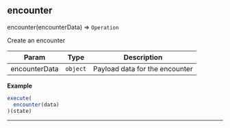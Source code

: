 ## encounter

encounter(encounterData) ⇒ <code>Operation</code>

Create an encounter


| Param | Type | Description |
| --- | --- | --- |
| encounterData | <code>object</code> | Payload data for the encounter |

**Example**  
```js
execute(
  encounter(data)
)(state)
```

* * *

